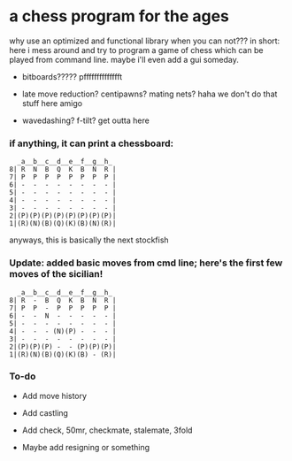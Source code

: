 # a chess program for the ages
why use an optimized and functional library when you can not??? in short: here i mess around and try to program a game of chess which can be played from command line. maybe i'll even add a gui someday.

* bitboards????? pfffffffffffffft

* late move reduction? centipawns? mating nets? haha we don't do that stuff here amigo

* wavedashing? f-tilt? get outta here

### if anything, it can print a chessboard:
```
  _a__b__c__d__e__f__g__h_
8| R  N  B  Q  K  B  N  R |
7| P  P  P  P  P  P  P  P |
6| -  -  -  -  -  -  -  - |
5| -  -  -  -  -  -  -  - |
4| -  -  -  -  -  -  -  - |
3| -  -  -  -  -  -  -  - |
2|(P)(P)(P)(P)(P)(P)(P)(P)|
1|(R)(N)(B)(Q)(K)(B)(N)(R)|
```
  
anyways, this is basically the next stockfish

### Update: added basic moves from cmd line; here's the first few moves of the sicilian!
```
  _a__b__c__d__e__f__g__h_
8| R  -  B  Q  K  B  N  R |
7| P  P  -  P  P  P  P  P |
6| -  -  N  -  -  -  -  - |
5| -  -  -  -  -  -  -  - |
4| -  -  - (N)(P) -  -  - |
3| -  -  -  -  -  -  -  - |
2|(P)(P)(P) -  - (P)(P)(P)|
1|(R)(N)(B)(Q)(K)(B) - (R)|
```
### To-do
* Add move history

* Add castling

* Add check, 50mr, checkmate, stalemate, 3fold

* Maybe add resigning or something
